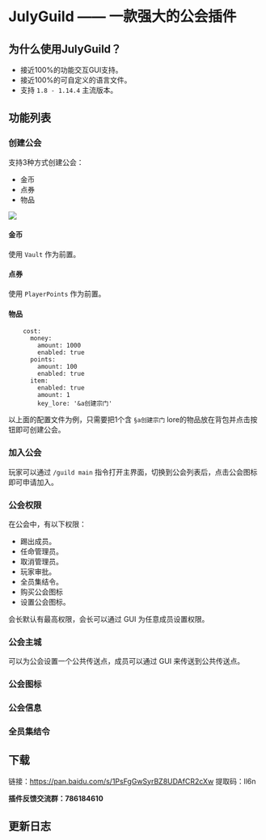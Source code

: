 # JulyGuild —— 一款强大的公会插件

## 为什么使用JulyGuild？

* 接近100%的功能交互GUI支持。
* 接近100%的可自定义的语言文件。
* 支持 `1.8 - 1.14.4` 主流版本。

## 功能列表

### 创建公会

支持3种方式创建公会：

* 金币
* 点券
* 物品

![](/Users/user/Desktop/july_ss/JulyGuild%20%E2%80%94%E2%80%94%20%E4%B8%80%E6%AC%BE%E5%BC%BA%E5%A4%A7%E7%9A%84%E5%85%AC%E4%BC%9A%E6%8F%92%E4%BB%B6.assets/006y8mN6gy1g8a7waludhj31bg0rw7a8.jpg)

#### 金币

使用 `Vault` 作为前置。

#### 点券

使用 `PlayerPoints` 作为前置。

#### 物品

```
    cost:
      money:
        amount: 1000
        enabled: true
      points:
        amount: 100
        enabled: true
      item:
        enabled: true
        amount: 1
        key_lore: '&a创建宗门'
```

以上面的配置文件为例，只需要把1个含 `§a创建宗门` lore的物品放在背包并点击按钮即可创建公会。

### 加入公会

玩家可以通过 `/guild main` 指令打开主界面，切换到公会列表后，点击公会图标即可申请加入。

### 公会权限

在公会中，有以下权限：

* 踢出成员。
* 任命管理员。
* 取消管理员。
* 玩家审批。
* 全员集结令。
* 购买公会图标
* 设置公会图标。

会长默认有最高权限，会长可以通过 GUI 为任意成员设置权限。

### 公会主城

可以为公会设置一个公共传送点，成员可以通过 GUI 来传送到公共传送点。

### 公会图标



### 公会信息

### 全员集结令

## 下载

链接：https://pan.baidu.com/s/1PsFgGwSyrBZ8UDAfCR2cXw 提取码：ll6n

**插件反馈交流群：786184610**

## 更新日志

